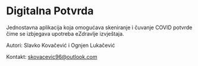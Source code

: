 # Digitalna Potvrda

Jednostavna aplikacija koja omogućava skeniranje i čuvanje COVID potvrde čime se izbjegava upotreba eZdravlje izvještaja.

Autori: Slavko Kovačević i Ognjen Lukačević

Kontakt: skovacevic96@outlook.com
